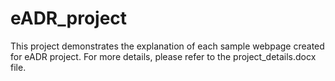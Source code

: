# eADR_project
This project demonstrates the explanation of each sample webpage created for eADR project. For more details, please refer to the project_details.docx file.
